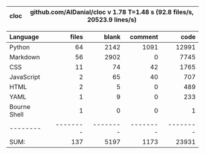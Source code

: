 cloc|github.com/AlDanial/cloc v 1.78  T=1.48 s (92.8 files/s, 20523.9 lines/s)
--- | ---

Language|files|blank|comment|code
:-------|-------:|-------:|-------:|-------:
Python|64|2142|1091|12991
Markdown|56|2902|0|7745
CSS|11|74|42|1765
JavaScript|2|65|40|707
HTML|2|5|0|489
YAML|1|9|0|233
Bourne Shell|1|0|0|1
--------|--------|--------|--------|--------
SUM:|137|5197|1173|23931
